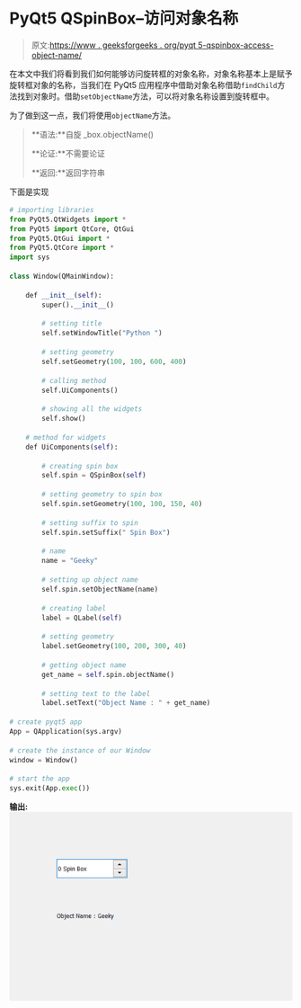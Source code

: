 # PyQt5 QSpinBox–访问对象名称

> 原文:[https://www . geeksforgeeks . org/pyqt 5-qspinbox-access-object-name/](https://www.geeksforgeeks.org/pyqt5-qspinbox-accessing-object-name/)

在本文中我们将看到我们如何能够访问旋转框的对象名称，对象名称基本上是赋予旋转框对象的名称，当我们在 PyQt5 应用程序中借助对象名称借助`findChild`方法找到对象时。借助`setObjectName`方法，可以将对象名称设置到旋转框中。

为了做到这一点，我们将使用`objectName`方法。

> **语法:**自旋 _box.objectName()
> 
> **论证:**不需要论证
> 
> **返回:**返回字符串

下面是实现

```py
# importing libraries
from PyQt5.QtWidgets import * 
from PyQt5 import QtCore, QtGui
from PyQt5.QtGui import * 
from PyQt5.QtCore import * 
import sys

class Window(QMainWindow):

    def __init__(self):
        super().__init__()

        # setting title
        self.setWindowTitle("Python ")

        # setting geometry
        self.setGeometry(100, 100, 600, 400)

        # calling method
        self.UiComponents()

        # showing all the widgets
        self.show()

    # method for widgets
    def UiComponents(self):

        # creating spin box
        self.spin = QSpinBox(self)

        # setting geometry to spin box
        self.spin.setGeometry(100, 100, 150, 40)

        # setting suffix to spin
        self.spin.setSuffix(" Spin Box")

        # name
        name = "Geeky"

        # setting up object name
        self.spin.setObjectName(name)

        # creating label
        label = QLabel(self)

        # setting geometry
        label.setGeometry(100, 200, 300, 40)

        # getting object name
        get_name = self.spin.objectName()

        # setting text to the label
        label.setText("Object Name : " + get_name)

# create pyqt5 app
App = QApplication(sys.argv)

# create the instance of our Window
window = Window()

# start the app
sys.exit(App.exec())
```

**输出:**
![](img/10b75c743aeb2695671f75d4aa80201b.png)